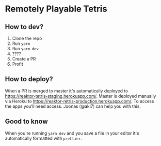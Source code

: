 # Remotely Playable Tetris

## How to dev?
1. Clone the repo
2. Run `yarn`
3. Run `yarn dev`
4. ????
5. Create a PR
6. Profit

## How to deploy?
When a PR is merged to master it's automatically deployed to https://reaktor-tetris-staging.herokuapp.com/. Master is deployed manually via Heroku to https://reaktor-retris-production.herokuapp.com/. To access the apps you'll need access. Joonas (@aki7) can help you with this.

## Good to know
When you're running `yarn dev` and you save a file in your editor it's automatically formatted with `prettier`. 